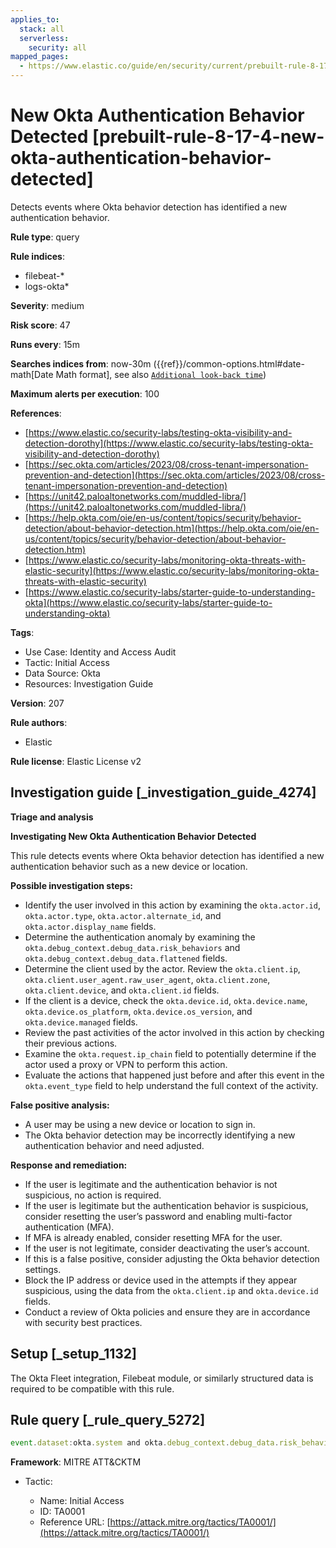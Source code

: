 ```yaml
---
applies_to:
  stack: all
  serverless:
    security: all
mapped_pages:
  - https://www.elastic.co/guide/en/security/current/prebuilt-rule-8-17-4-new-okta-authentication-behavior-detected.html
---
```


# New Okta Authentication Behavior Detected [prebuilt-rule-8-17-4-new-okta-authentication-behavior-detected]

Detects events where Okta behavior detection has identified a new authentication behavior.

**Rule type**: query

**Rule indices**:

* filebeat-*
* logs-okta*

**Severity**: medium

**Risk score**: 47

**Runs every**: 15m

**Searches indices from**: now-30m ({{ref}}/common-options.html#date-math[Date Math format], see also [`Additional look-back time`](docs-content://solutions/security/detect-and-alert/create-detection-rule.md#rule-schedule))

**Maximum alerts per execution**: 100

**References**:

* [https://www.elastic.co/security-labs/testing-okta-visibility-and-detection-dorothy](https://www.elastic.co/security-labs/testing-okta-visibility-and-detection-dorothy)
* [https://sec.okta.com/articles/2023/08/cross-tenant-impersonation-prevention-and-detection](https://sec.okta.com/articles/2023/08/cross-tenant-impersonation-prevention-and-detection)
* [https://unit42.paloaltonetworks.com/muddled-libra/](https://unit42.paloaltonetworks.com/muddled-libra/)
* [https://help.okta.com/oie/en-us/content/topics/security/behavior-detection/about-behavior-detection.htm](https://help.okta.com/oie/en-us/content/topics/security/behavior-detection/about-behavior-detection.htm)
* [https://www.elastic.co/security-labs/monitoring-okta-threats-with-elastic-security](https://www.elastic.co/security-labs/monitoring-okta-threats-with-elastic-security)
* [https://www.elastic.co/security-labs/starter-guide-to-understanding-okta](https://www.elastic.co/security-labs/starter-guide-to-understanding-okta)

**Tags**:

* Use Case: Identity and Access Audit
* Tactic: Initial Access
* Data Source: Okta
* Resources: Investigation Guide

**Version**: 207

**Rule authors**:

* Elastic

**Rule license**: Elastic License v2

## Investigation guide [_investigation_guide_4274]

**Triage and analysis**

**Investigating New Okta Authentication Behavior Detected**

This rule detects events where Okta behavior detection has identified a new authentication behavior such as a new device or location.

**Possible investigation steps:**

* Identify the user involved in this action by examining the `okta.actor.id`, `okta.actor.type`, `okta.actor.alternate_id`, and `okta.actor.display_name` fields.
* Determine the authentication anomaly by examining the `okta.debug_context.debug_data.risk_behaviors` and `okta.debug_context.debug_data.flattened` fields.
* Determine the client used by the actor. Review the `okta.client.ip`, `okta.client.user_agent.raw_user_agent`, `okta.client.zone`, `okta.client.device`, and `okta.client.id` fields.
* If the client is a device, check the `okta.device.id`, `okta.device.name`, `okta.device.os_platform`, `okta.device.os_version`, and `okta.device.managed` fields.
* Review the past activities of the actor involved in this action by checking their previous actions.
* Examine the `okta.request.ip_chain` field to potentially determine if the actor used a proxy or VPN to perform this action.
* Evaluate the actions that happened just before and after this event in the `okta.event_type` field to help understand the full context of the activity.

**False positive analysis:**

* A user may be using a new device or location to sign in.
* The Okta behavior detection may be incorrectly identifying a new authentication behavior and need adjusted.

**Response and remediation:**

* If the user is legitimate and the authentication behavior is not suspicious, no action is required.
* If the user is legitimate but the authentication behavior is suspicious, consider resetting the user’s password and enabling multi-factor authentication (MFA).
* If MFA is already enabled, consider resetting MFA for the user.
* If the user is not legitimate, consider deactivating the user’s account.
* If this is a false positive, consider adjusting the Okta behavior detection settings.
* Block the IP address or device used in the attempts if they appear suspicious, using the data from the `okta.client.ip` and `okta.device.id` fields.
* Conduct a review of Okta policies and ensure they are in accordance with security best practices.


## Setup [_setup_1132]

The Okta Fleet integration, Filebeat module, or similarly structured data is required to be compatible with this rule.


## Rule query [_rule_query_5272]

```js
event.dataset:okta.system and okta.debug_context.debug_data.risk_behaviors:*
```

**Framework**: MITRE ATT&CKTM

* Tactic:

    * Name: Initial Access
    * ID: TA0001
    * Reference URL: [https://attack.mitre.org/tactics/TA0001/](https://attack.mitre.org/tactics/TA0001/)




